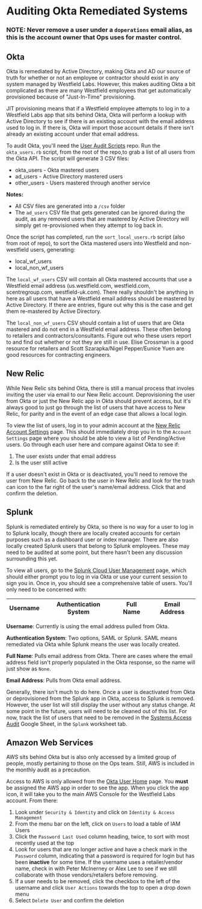 # Auditing Okta Remediated Systems

### NOTE: Never remove a user under a `doperations` email alias, as this is the account owner that Ops uses for master control.

## Okta
Okta is remediated by Active Directory, making Okta and AD our source of truth for whether or not an employee or contractor should exist in any system managed by Westfield Labs. However, this makes auditing Okta a bit complicated as there are many Westfield employees that get automatically provisioned because of "Just-In-Time" provisioning.

JIT provisioning means that if a Westfield employee attempts to log in to a Westfield Labs app that sits behind Okta, Okta will perform a lookup with Active Directory to see if there is an existing account with the email address used to log in. If there is, Okta will import those account details if there isn't already an existing account under that email address.

To audit Okta, you'll need the [User Audit Scripts](https://www.github.com/westfield/user_audit_scripts) repo. Run the `okta_users.rb` script, from the root of the repo,to grab a list of all users from the Okta API. The script will generate 3 CSV files:

* okta_users - Okta mastered users
* ad_users - Active Directory mastered users
* other_users - Users mastered through another service

**Notes:**

* All CSV files are generated into a `/csv` folder
* The `ad_users` CSV file that gets generated can be ignored during the audit, as any removed users that are mastered by Active Directory will simply get re-provisioned when they attempt to log back in.

Once the script has completed, run the `sort_local_users.rb` script (also from root of repo), to sort the Okta mastered users into Westfield and non-westfield users, generating:

* local\_wf\_users
* local\_non\_wf\_users

The `local_wf_users` CSV will contain all Okta mastered accounts that use a Westfield email address (us.westfield.com, westfield.com, scentregroup.com, westfield-uk.com). There really shouldn't be anything in here as all users that have a Westfield email address should be mastered by Active Directory. If there are entries, figure out why this is the case and get them re-mastered by Active Directory.

The `local_non_wf_users` CSV should contain a list of users that are Okta mastered and do not end in a Westfield email address. These often belong to retailers and contractors/consultants. Figure out who these users report to and find out whether or not they are still in use. Elise Crossman is a good resource for retailers and Scott Szarapka/Nigel Pepper/Eunice Yuen are good resources for contracting engineers.

## New Relic

While New Relic sits behind Okta, there is still a manual process that involes inviting the user via email to our New Relic account. Deprovisioning the user from Okta or just the New Relic app in Okta should prevent access, but it's always good to just go through the list of users that have access to New Relic, for parity and in the event of an edge case that allows a local login.

To view the list of users, log in to your admin account at the [New Relic Account Settings](https://rpm.newrelic.com/accounts/10589) page. This should immediately drop you in to the `Account Settings` page where you should be able to view a list of Pending/Active users. Go through each user here and compare against Okta to see if:

1. The user exists under that email address
2. Is the user still active

If a user doesn't exist in Okta or is deactivated, you'll need to remove the user from New Relic. Go back to the user in New Relic and look for the trash can icon to the far right of the user's name/email address. Click that and confirm the deletion.

## Splunk

Splunk is remediated entirely by Okta, so there is no way for a user to log in to Splunk locally, though there are locally created accounts for certain purposes such as a dashboard user or index manager. There are also locally created Splunk users that belong to Splunk employees. These may need to be audited at some point, but there hasn't been any discussion surrounding this yet.

To view all users, go to the [Splunk Cloud User Management](https://westfieldlabs.splunkcloud.com/en-US/manager/wflabs_users/authentication/users) page, which should either prompt you to log in via Okta or use your current session to sign you in. Once in, you should see a comprehensive table of users. You'll only need to be concerned with:

| Username | Authentication System | Full Name | Email Address |
| -------- | --------------------- | --------- | ------------- |

**Username**: Currently is using the email address pulled from Okta.

**Authentication System**: Two options, SAML or Splunk. SAML means remediated via Okta while Splunk means the user was locally created.

**Full Name**: Pulls email address from Okta. There are cases where the email address field isn't properly populated in the Okta response, so the name will just show as `None`.

**Email Address**: Pulls from Okta email address.

Generally, there isn't much to do here. Once a user is deactivated from Okta or deprovisioned from the Splunk app in Okta, access to Splunk is removed. However, the user list will still display the user without any status change. At some point in the future, users will need to be cleaned out of this list. For now, track the list of users that need to be removed in the [Systems Access Audit](https://docs.google.com/a/westfield.com/spreadsheets/d/1GGN0d8D2vJlg17qP-zEVvWvfcBEfOjmn40QTnVFrhSU/edit?usp=sharing) Google Sheet, in the `Splunk` worksheet tab.

## Amazon Web Services

AWS sits behind Okta but is also only accessed by a limited group of people, mostly pertaining to those on the Ops team. Still, AWS is included in the monthly audit as a precaution.

Access to AWS is only allowed from the [Okta User Home](https://westfieldlabs.okta.com/app/UserHome) page. You **must** be assigned the AWS app in order to see the app. When you click the app icon, it will take you to the main AWS Console for the Westfield Labs account. From there:

1. Look under `Security & Identity` and click on `Identity & Access Management`
2. From the menu bar on the left, click on `Users` to load a table of IAM Users
3. Click the `Password Last Used` column heading, twice, to sort with most recently used at the top
4. Look for users that are no longer active and have a check mark in the `Password` column, indicating that a password is required for login but has been **inactive** for some time. If the username uses a retailer/vendor name, check in with Peter McInerney or Alex Lee to see if we still collaborate with those vendors/retailers before removing.
5. If a user needs to be removed, click the checkbox to the left of the username and click `User Actions` towards the top to open a drop down menu
6. Select `Delete User` and confirm the deletion

